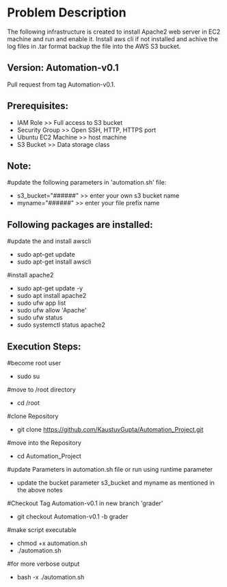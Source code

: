 # Problem Description
The following infrastructure is created to install Apache2 web server in EC2 machine and run and enable it. Install aws cli if not installed and achive the log files in .tar format backup the file into the AWS S3 bucket.

## Version: Automation-v0.1
Pull request from tag Automation-v0.1.

## Prerequisites:
- IAM Role >> Full access to S3 bucket
- Security Group >> Open SSH, HTTP, HTTPS port
- Ubuntu EC2 Machine >> host machine
- S3 Bucket >> Data storage class

## Note:
#update the following parameters in 'automation.sh' file:
- s3_bucket="######"  >> enter your own s3 bucket name
- myname="######"  >> enter your file prefix name

## Following packages are installed:
#update the and install awscli
- sudo apt-get update
- sudo apt-get install awscli

#install apache2
- sudo apt-get update -y
- sudo apt install apache2
- sudo ufw app list
- sudo ufw allow 'Apache'
- sudo ufw status
- sudo systemctl status apache2

## Execution Steps:

#become root user
- sudo su

#move to /root directory
- cd /root

#clone Repository
- git clone https://github.com/KaustuvGupta/Automation_Project.git
			
#move into the Repository
- cd Automation_Project

#update Parameters in automation.sh file or run using runtime parameter

- update the bucket parameter s3_bucket and myname as mentioned in the above notes

#Checkout Tag Automation-v0.1  in new branch 'grader'
- git checkout Automation-v0.1 -b grader

#make script executable

- chmod +x automation.sh
- ./automation.sh

#for more verbose  output
  
- bash -x ./automation.sh

